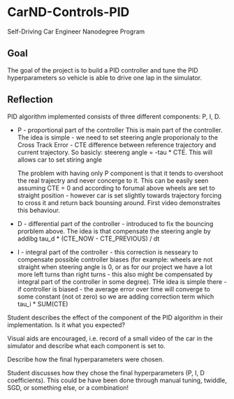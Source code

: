 # CarND-Controls-PID
Self-Driving Car Engineer Nanodegree Program

## Goal

The goal of the project is to build a PID controller and tune the PID hyperparameters so vehicle is able to drive one lap in the simulator.

## Reflection

PID algorithm implemented consists of three different components: P, I, D.

* P - proportional part of the controller
  This is main part of the controller. The idea is simple  -  we need to set steering angle proporionaly to the Cross Track Error - CTE difference between reference trajectory and current trajectory.  So basicly: steereng angle = -tau * CTE. This will allows car to set stiring angle 
  
  The problem with having only P component is that it tends to overshoot the real trajectry and never concerge to it.  This can be easily seen assuming CTE = 0 and according to forumal above wheels are set to straight position - however car is set slightly towards trajectory forcing to cross it and return back bounsing around.  First video demonstraites this behaviour.
  
* D - differential part of the controller - introduced to fix the bouncing prorblem above.  The idea is that compensate the steering angle by addibg tau_d * (CTE_NOW - CTE_PREVIOUS) / dt

* I - integral part of the controller - this correction is nesseary to compensate possible controller biases (for example: wheels are not straight when steering angle is 0, or as for our project we have a lot more left turns than right turns - this also might be compensated by integral part of the controller in some degree). THe idea is simple there - if controller is biased - the average error over time will converge to some constant (not ot zero) so we are adding correction term which tau_i * SUM(CTE)  


Student describes the effect of the  component of the PID algorithm in their implementation. Is it what you expected?

Visual aids are encouraged, i.e. record of a small video of the car in the simulator and describe what each component is set to.

Describe how the final hyperparameters were chosen.

Student discusses how they chose the final hyperparameters (P, I, D coefficients). This could be have been done through manual tuning, twiddle, SGD, or something else, or a combination!
